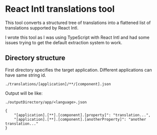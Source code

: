 # React Intl translations tool

This tool converts a structured tree of translations into a flattened list of translations supported by React Intl.

I wrote this tool as I was using TypeScript with React Intl and had some issues trying to get the default extraction system to work. 

## Directory structure

First directory specifies the target application. Different applications can have same string id.

```
./translations/[application]/**/[component].json
```

Output will be like:

```
./outputDirectory/app/<language>.json

{
    "[application].[**].[component].[property]": "translation...",
    "[application].[**].[component].[anotherProperty]": "another translation..."
}
```




